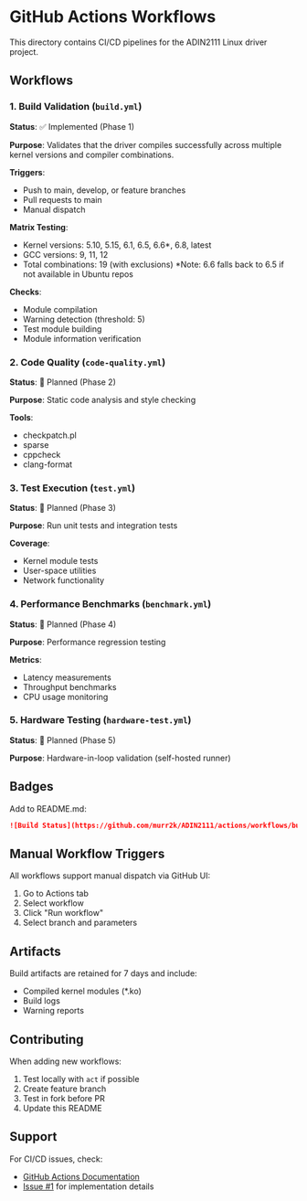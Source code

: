 # GitHub Actions Workflows

This directory contains CI/CD pipelines for the ADIN2111 Linux driver project.

## Workflows

### 1. Build Validation (`build.yml`)
**Status**: ✅ Implemented (Phase 1)

**Purpose**: Validates that the driver compiles successfully across multiple kernel versions and compiler combinations.

**Triggers**:
- Push to main, develop, or feature branches
- Pull requests to main
- Manual dispatch

**Matrix Testing**:
- Kernel versions: 5.10, 5.15, 6.1, 6.5, 6.6*, 6.8, latest
- GCC versions: 9, 11, 12
- Total combinations: 19 (with exclusions)
*Note: 6.6 falls back to 6.5 if not available in Ubuntu repos

**Checks**:
- Module compilation
- Warning detection (threshold: 5)
- Test module building
- Module information verification

### 2. Code Quality (`code-quality.yml`)
**Status**: 🔄 Planned (Phase 2)

**Purpose**: Static code analysis and style checking

**Tools**:
- checkpatch.pl
- sparse
- cppcheck
- clang-format

### 3. Test Execution (`test.yml`)
**Status**: 🔄 Planned (Phase 3)

**Purpose**: Run unit tests and integration tests

**Coverage**:
- Kernel module tests
- User-space utilities
- Network functionality

### 4. Performance Benchmarks (`benchmark.yml`)
**Status**: 🔄 Planned (Phase 4)

**Purpose**: Performance regression testing

**Metrics**:
- Latency measurements
- Throughput benchmarks
- CPU usage monitoring

### 5. Hardware Testing (`hardware-test.yml`)
**Status**: 🔄 Planned (Phase 5)

**Purpose**: Hardware-in-loop validation (self-hosted runner)

## Badges

Add to README.md:
```markdown
![Build Status](https://github.com/murr2k/ADIN2111/actions/workflows/build.yml/badge.svg)
```

## Manual Workflow Triggers

All workflows support manual dispatch via GitHub UI:
1. Go to Actions tab
2. Select workflow
3. Click "Run workflow"
4. Select branch and parameters

## Artifacts

Build artifacts are retained for 7 days and include:
- Compiled kernel modules (*.ko)
- Build logs
- Warning reports

## Contributing

When adding new workflows:
1. Test locally with `act` if possible
2. Create feature branch
3. Test in fork before PR
4. Update this README

## Support

For CI/CD issues, check:
- [GitHub Actions Documentation](https://docs.github.com/actions)
- [Issue #1](https://github.com/murr2k/ADIN2111/issues/1) for implementation details